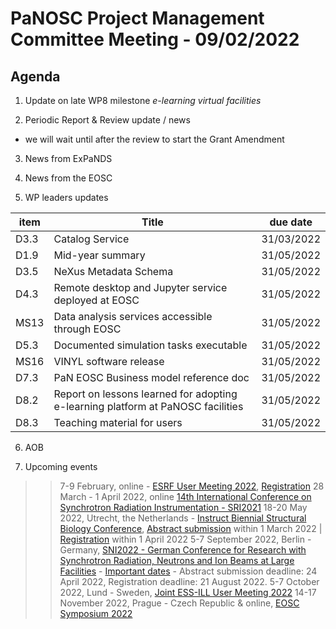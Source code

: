 PaNOSC Project Management Committee Meeting - 09/02/2022 
=========================================================

Agenda
------	

1. Update on late WP8 milestone *e-learning virtual facilities*

2. Periodic Report & Review update / news
* we will wait until after the review to start the Grant Amendment

3. News from ExPaNDS

4. News from the EOSC

5. WP leaders updates

| item |    Title    | due date |
| ---- | ----------- | -------- |
| D3.3 | Catalog Service | 31/03/2022 |
| D1.9 | Mid-year summary | 31/05/2022 |
| D3.5 | NeXus Metadata Schema | 31/05/2022 |
| D4.3 | Remote desktop and Jupyter service deployed at EOSC | 31/05/2022 |
| MS13 | Data analysis services accessible through EOSC | 31/05/2022 |
| D5.3 | Documented simulation tasks executable | 31/05/2022 |
| MS16 | VINYL software release | 31/05/2022 |
| D7.3 | PaN EOSC Business model reference doc | 31/05/2022 |
| D8.2 | Report on lessons learned for adopting e-learning platform at PaNOSC facilities | 31/05/2022 |
| D8.3 | Teaching material for users | 31/05/2022 |

6. AOB

7. Upcoming events
>> 7-9 February, online - [ESRF User Meeting 2022](https://www.esrf.fr/fr/home/events/conferences/2022/user-meeting-2022.html), [Registration](https://events.esrf.fr/misapps/workshops/login.do) 
>> 28 March - 1 April 2022, online [14th International Conference on Synchrotron Radiation Instrumentation - SRI2021](https://www.sri2021.eu/)
>> 18-20 May 2022, Utrecht, the Netherlands - [Instruct Biennial Structural Biology Conference](https://instruct-eric.org/ibsbc2022), [Abstract submission](https://instruct-eric.org/submit-call/instruct-eric-biennial-2022---abstract-submission) within 1 March 2022 | [Registration](https://www.eventbrite.co.uk/e/instruct-biennial-structural-biology-conference-2022-tickets-161765698559) within 1 April 2022
>> 5-7 September 2022, Berlin - Germany, [SNI2022 - German Conference for Research with Synchrotron Radiation, Neutrons and Ion Beams at Large Facilities](https://www.helmholtz-berlin.de/events/sni-2022/scientific-programme_en.html) - [Important dates](https://www.helmholtz-berlin.de/events/sni-2022/important-dates_en.html) - Abstract submission deadline: 24 April 2022, Registration deadline: 21 August 2022.
>> 5-7 October 2022, Lund - Sweden, [Joint ESS-ILL User Meeting 2022](http://www.neutrons4europe.com/)
>> 14-17 November 2022, Prague - Czech Republic & online, [EOSC Symposium 2022](https://eosc-portal.eu/events/eosc-symposium-2022)
